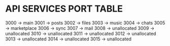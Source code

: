 # API SERVICES PORT TABLE

3000 -> main
3001 -> posts
3002 -> files
3003 -> music
3004 -> chats
3005 -> marketplace
3006 -> sync
3007 -> mail
3008 -> unallocated
3009 -> unallocated
3010 -> unallocated
3011 -> unallocated
3012 -> unallocated
3013 -> unallocated
3014 -> unallocated
3015 -> unallocated
